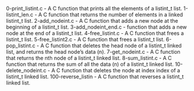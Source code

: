 0-print_listint.c - A C function that prints all the elements of a listint_t list.
1-listint_len.c - A C function that returns the number of elements in a linked listint_t list.
2-add_nodeint.c - A C function that adds a new node at the beginning of a listint_t list.
3-add_nodeint_end.c - function that adds a new node at the end of a listint_t list.
4-free_listint.c - A C function that frees a listint_t list.
5-free_listint2.c - A C  function that frees a listint_t list.
6-pop_listint.c - A C function that deletes the head node of a listint_t linked list, and returns the head node’s data (n).
7-get_nodeint.c - A C function that returns the nth node of a listint_t linked list.
8-sum_listint.c - A C function that returns the sum of all the data (n) of a listint_t linked list.
10-delete_nodeint.c - A C function that deletes the node at index index of a listint_t linked list.
100-reverse_listin - A C function that reverses a listint_t linked list.

